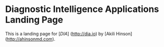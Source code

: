 # Diagnostic Intelligence Applications Landing Page

This is a landing page for [*DIA*] (http://dia.io) by [Akili Hinson] (http://ahinsonmd.com). 
